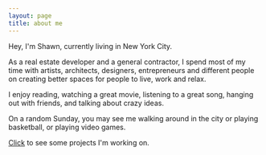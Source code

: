 ```yaml
---
layout: page
title: about me
---
```

Hey, I'm Shawn, currently living in New York City.

As a real estate developer and a general contractor, I spend most of my time with artists, architects, designers, entrepreneurs and different people on creating better spaces for people to live, work and relax.

I enjoy reading, watching a great movie, listening to a great song, hanging out with friends, and talking about crazy ideas.

On a random Sunday, you may see me walking around in the city or playing basketball, or playing video games.

[Click](shawnyzhou.com/projects/) to see some projects I'm working on.